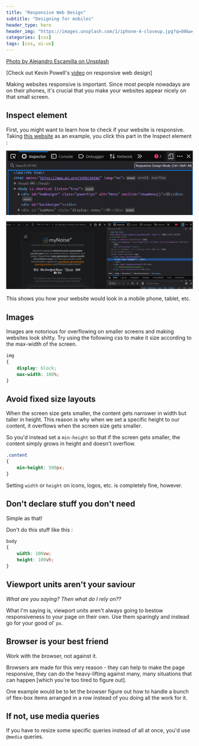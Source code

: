 ```yaml
---
title: "Responsive Web Design"
subtitle: "Designing for mobiles"
header_type: hero
header_img: "https://images.unsplash.com/1/iphone-4-closeup.jpg?q=80&w=2070&auto=format&fit=crop&ixlib=rb-4.0.3&ixid=M3wxMjA3fDB8MHxwaG90by1wYWdlfHx8fGVufDB8fHx8fA%3D%3D"
categories: [css]
tags: [css, ui-ux]
---
```


[Photo by Alejandro Escamilla on Unsplash](https://unsplash.com/@alejandroescamilla)

[Check out Kevin Powell's [video](https://youtu.be/x4u1yp3Msao?si=sBqXYf_twRiWgpO2) on responsive web design]

Making websites responsive is important. Since most people nowadays are on their phones, it's crucial that you make your websites appear nicely on that small screen.

## Inspect element

First, you might want to learn how to check if your website is responsive. Taking [this website](https://mynoise.net/) as an example, you click this part in the Inspect element :

![alt text](image-1.png)

![alt text](image-2.png)

This shows you how your website would look in a mobile phone, tablet, etc.

## Images

Images are notorious for overflowing on smaller screens and making websites look shitty. Try using the following css to make it size according to the max-width of the screen.

```css
img
{
    display: block;
    max-width: 100%;
}
```

## Avoid fixed size layouts

When the screen size gets smaller, the content gets narrower in width but taller in height. This reason is why when we set a specific height to our content, it overflows when the screen size gets smaller.

So you'd instead set a `min-height` so that if the screen gets smaller, the content simply grows in height and doesn't overflow.

```css
.content
{
    min-height: 500px;
}
```

Setting `width` or `height` on icons, logos, etc. is completely fine, however.

## Don't declare stuff you don't need

Simple as that!

Don't do this stuff like this :

```css
body
{
    width: 100vw;
    height: 100vh;
}
```

## Viewport units aren't your saviour

*What are you saying? Then what do I rely on??*

What I'm saying is, viewport units aren't always going to bestow responsiveness to your page on their own. Use them sparingly and instead go for your good ol' `px`.

## Browser is your best friend

Work with the browser, not against it.

Browsers are made for this very reason - they can help to make the page responsive, they can do the heavy-lifting against many, many situations that can happen [which you're too tired to figure out].

One example would be to let the browser figure out how to handle a bunch of flex-box items arranged in a row instead of you doing all the work for it.

## If not, use media queries

If you have to resize some specific queries instead of all at once, you'd use `@media` queries.
